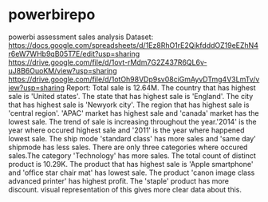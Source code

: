 # powerbirepo
powerbi assessment
sales analysis
Dataset: https://docs.google.com/spreadsheets/d/1Ez8RhO1rE2QikfdddOZ19eEZhN4r6eW7WHb9qB05T7E/edit?usp=sharing
https://drive.google.com/file/d/1ovt-rMdm7G2Z437R6QL6v-uJ8B6OuoKM/view?usp=sharing
https://drive.google.com/file/d/1otOh98VDp9sv08ciGmAyvDTmg4V3LmTv/view?usp=sharing
Report:
Total sale is 12.64M.
The country that has highest sale is 'United states'.
The state that has highest sale is 'England'.
The city that has highest sale is 'Newyork city'.
The region that has highest sale is 'central region'.
'APAC' market has highest sale and 'canada' market has the lowest sale.
The trend of sale is increasing throughout the year.'2014' is the year where occured highest sale and '2011' is the year where happened lowest sale.
The ship mode 'standard class' has more sales and 'same day' shipmode has less sales.
There are only three categories where occured sales.The category 'Technology' has more sales.
The total count of distinct product is 10.29K.
The product that has highest sale is 'Apple smartphone' and 'office star chair mat' has lowest sale.
The product 'canon image class advanced printer' has highest profit.
The 'staple' product has more discount.
visual representation of this gives more clear data about this.

